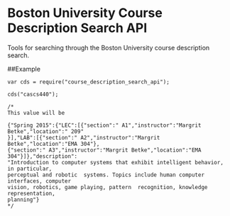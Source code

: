 Boston University Course Description Search API
=========================

Tools for searching through the Boston University course description search.

##Example

```
var cds = require("course_description_search_api");

cds("cascs440");

/*
This value will be

{"Spring 2015":{"LEC":[{"section":" A1","instructor":"Margrit Betke","location":" 209"
}],"LAB":[{"section":" A2","instructor":"Margrit Betke","location":"EMA 304"},
{"section":" A3","instructor":"Margrit Betke","location":"EMA 304"}]},"description":
"Introduction to computer systems that exhibit intelligent behavior, in particular, 
perceptual and robotic  systems. Topics include human computer interfaces, computer 
vision, robotics, game playing, pattern  recognition, knowledge representation, 
planning"}
*/

```

